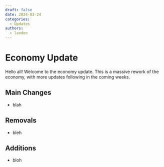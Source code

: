 ```yaml
---
draft: false
date: 2024-03-24
categories:
  - Updates
authors:
  - landon
---
```


# Economy Update
Hello all! Welcome to the economy update. This is a massive rework of the economy, with more updates following in the coming weeks.

<!-- more -->

## Main Changes
- blah

## Removals
- bleh

## Additions
- bloh